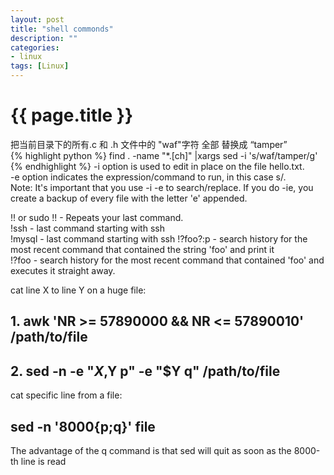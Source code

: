 ```yaml
---
layout: post
title: "shell commonds"
description: ""
categories: 
- linux
tags: [Linux]
---
```

{{ page.title }}
================

把当前目录下的所有.c 和 .h 文件中的 "waf"字符 全部 替换成 “tamper”   
{% highlight python %}
find . -name "*.[ch]" |xargs sed -i 's/waf/tamper/g'   
{% endhighlight %}
-i option is used to edit in place on the file hello.txt.   
-e option indicates the expression/command to run, in this case s/.   
Note: It's important that you use -i -e to search/replace. If you do -ie, you create a backup of every file with the letter 'e' appended.   

!! or sudo !! - Repeats your last command.   
!ssh - last command starting with ssh   
!mysql - last command starting with ssh
!?foo?:p - search history for the most recent command that contained the string 'foo' and print it   
!?foo - search history for the most recent command that contained 'foo' and executes it straight away.    

cat line X to line Y on a huge file:
## 1. awk 'NR >= 57890000 && NR <= 57890010' /path/to/file   
## 2. sed -n -e "$X,$Y p" -e "$Y q" /path/to/file   

cat specific line from a file:
## sed -n '8000{p;q}' file   
The advantage of the q command is that sed will quit as soon as the 8000-th line is read
